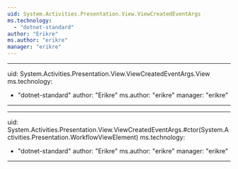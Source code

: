 ```yaml
---
uid: System.Activities.Presentation.View.ViewCreatedEventArgs
ms.technology: 
  - "dotnet-standard"
author: "Erikre"
ms.author: "erikre"
manager: "erikre"
---
```


---
uid: System.Activities.Presentation.View.ViewCreatedEventArgs.View
ms.technology: 
  - "dotnet-standard"
author: "Erikre"
ms.author: "erikre"
manager: "erikre"
---

---
uid: System.Activities.Presentation.View.ViewCreatedEventArgs.#ctor(System.Activities.Presentation.WorkflowViewElement)
ms.technology: 
  - "dotnet-standard"
author: "Erikre"
ms.author: "erikre"
manager: "erikre"
---

